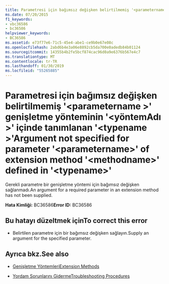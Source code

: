 ```yaml
---
title: Parametresi için bağımsız değişken belirtilmemiş '<parametername>'genişletme yönteminin'<methodname>'içinde tanımlanan'<typename>'
ms.date: 07/20/2015
f1_keywords:
- vbc36586
- bc36586
helpviewer_keywords:
- BC36586
ms.assetid: e73f77e6-71c5-45e4-abe1-ce9b0e67e08c
ms.openlocfilehash: 2abd6b4e3a06e8892cb5da700e0adedb84b01124
ms.sourcegitcommit: 14355b4b2fe5bcf874cac96d0a9e6376b567e4c7
ms.translationtype: MT
ms.contentlocale: tr-TR
ms.lasthandoff: 01/30/2019
ms.locfileid: "55265885"
---
```

# <a name="argument-not-specified-for-parameter-parametername-of-extension-method-methodname-defined-in-typename"></a><span data-ttu-id="561df-102">Parametresi için bağımsız değişken belirtilmemiş '\<parametername >' genişletme yönteminin '\<yöntemAdı >' içinde tanımlanan '\<typename >'</span><span class="sxs-lookup"><span data-stu-id="561df-102">Argument not specified for parameter '\<parametername>' of extension method '\<methodname>' defined in '\<typename>'</span></span>
<span data-ttu-id="561df-103">Gerekli parametre bir genişletme yöntemi için bağımsız değişken sağlanmadı.</span><span class="sxs-lookup"><span data-stu-id="561df-103">An argument for a required parameter in an extension method has not been supplied.</span></span>  
  
 <span data-ttu-id="561df-104">**Hata Kimliği:** BC36586</span><span class="sxs-lookup"><span data-stu-id="561df-104">**Error ID:** BC36586</span></span>  
  
## <a name="to-correct-this-error"></a><span data-ttu-id="561df-105">Bu hatayı düzeltmek için</span><span class="sxs-lookup"><span data-stu-id="561df-105">To correct this error</span></span>  
  
-   <span data-ttu-id="561df-106">Belirtilen parametre için bir bağımsız değişken sağlayın.</span><span class="sxs-lookup"><span data-stu-id="561df-106">Supply an argument for the specified parameter.</span></span>  
  
## <a name="see-also"></a><span data-ttu-id="561df-107">Ayrıca bkz.</span><span class="sxs-lookup"><span data-stu-id="561df-107">See also</span></span>
- [<span data-ttu-id="561df-108">Genişletme Yöntemleri</span><span class="sxs-lookup"><span data-stu-id="561df-108">Extension Methods</span></span>](../../visual-basic/programming-guide/language-features/procedures/extension-methods.md)

- [<span data-ttu-id="561df-109">Yordam Sorunlarını Giderme</span><span class="sxs-lookup"><span data-stu-id="561df-109">Troubleshooting Procedures</span></span>](../../visual-basic/programming-guide/language-features/procedures/troubleshooting-procedures.md)
